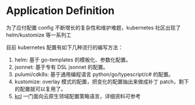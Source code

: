 # Application Definition

为了应付配置 config 不断增长的复杂性和维护难题，kubernetes 社区出现了 helm/kustomize 等一系列工

目前 kubernetes 配置有如下几种流行的编写方法：

1. helm: 基于 go-templates 的模板化、参数化配置。
2. jsonnet: 基于专有 DSL jsonnet 的配置。
3. pulumi/cdk8s: 基于通用编程语言 python/go/typescript/c# 的配置。
4. kustomize: overlay 模式的配置，把变化的配置抽出来做成补丁 patch，剩下的配置就可以复用了。
5. [kcl](https://kcl-lang.io/) 一门面向云原生领域配置策略语言，详细资料可参考

